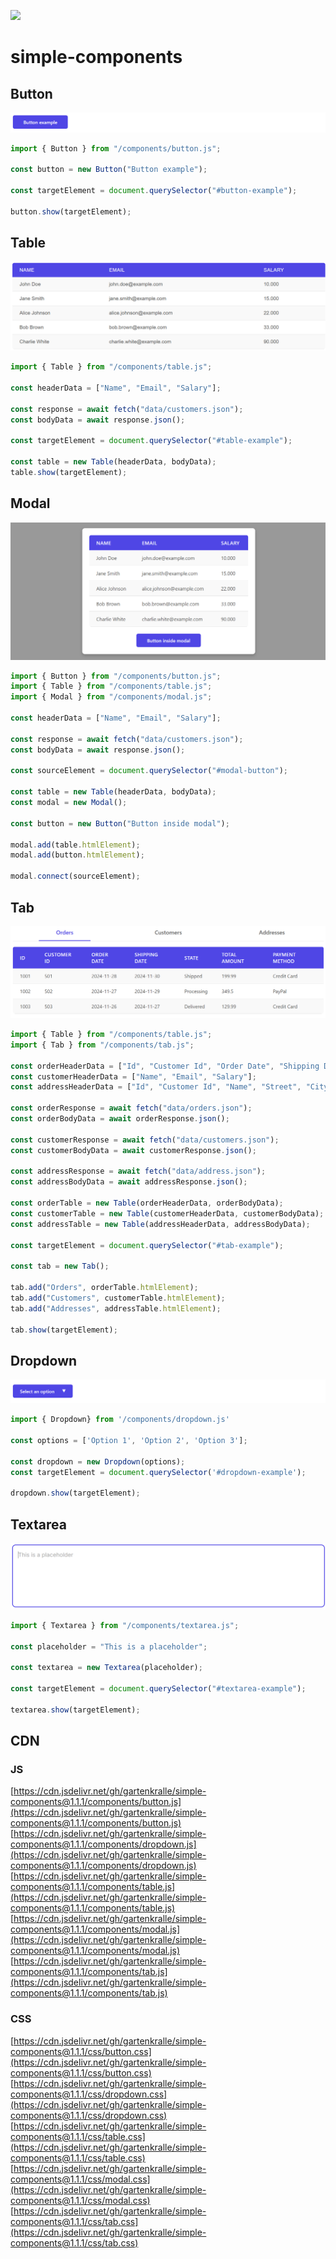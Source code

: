 [![](https://data.jsdelivr.com/v1/package/gh/gartenkralle/simple-components/badge?style=rounded)](https://www.jsdelivr.com/package/gh/gartenkralle/simple-components)

# simple-components

## Button

![Class diagram](images/button.png)

```javascript
import { Button } from "/components/button.js";

const button = new Button("Button example");

const targetElement = document.querySelector("#button-example");

button.show(targetElement);
```

## Table

![Class diagram](images/table.png)

```javascript
import { Table } from "/components/table.js";

const headerData = ["Name", "Email", "Salary"];

const response = await fetch("data/customers.json");
const bodyData = await response.json();

const targetElement = document.querySelector("#table-example");

const table = new Table(headerData, bodyData);
table.show(targetElement);
```

## Modal

![Class diagram](images/modal.png)

```javascript
import { Button } from "/components/button.js";
import { Table } from "/components/table.js";
import { Modal } from "/components/modal.js";

const headerData = ["Name", "Email", "Salary"];

const response = await fetch("data/customers.json");
const bodyData = await response.json();

const sourceElement = document.querySelector("#modal-button");

const table = new Table(headerData, bodyData);
const modal = new Modal();

const button = new Button("Button inside modal");

modal.add(table.htmlElement);
modal.add(button.htmlElement);

modal.connect(sourceElement);
```

## Tab

![Class diagram](images/tab.png)

```javascript
import { Table } from "/components/table.js";
import { Tab } from "/components/tab.js";

const orderHeaderData = ["Id", "Customer Id", "Order Date", "Shipping Date", "State", "Total Amount", "Payment Method"];
const customerHeaderData = ["Name", "Email", "Salary"];
const addressHeaderData = ["Id", "Customer Id", "Name", "Street", "City", "State", "Postal Code", "Country", "Phone", "Type"];

const orderResponse = await fetch("data/orders.json");
const orderBodyData = await orderResponse.json();

const customerResponse = await fetch("data/customers.json");
const customerBodyData = await customerResponse.json();

const addressResponse = await fetch("data/address.json");
const addressBodyData = await addressResponse.json();

const orderTable = new Table(orderHeaderData, orderBodyData);
const customerTable = new Table(customerHeaderData, customerBodyData);
const addressTable = new Table(addressHeaderData, addressBodyData);

const targetElement = document.querySelector("#tab-example");

const tab = new Tab();

tab.add("Orders", orderTable.htmlElement);
tab.add("Customers", customerTable.htmlElement);
tab.add("Addresses", addressTable.htmlElement);

tab.show(targetElement);
```

## Dropdown

![Class diagram](images/dropdown.png)

```javascript
import { Dropdown} from '/components/dropdown.js'

const options = ['Option 1', 'Option 2', 'Option 3'];

const dropdown = new Dropdown(options);
const targetElement = document.querySelector('#dropdown-example');

dropdown.show(targetElement);
```

## Textarea

![Class diagram](images/textarea.png)

```javascript
import { Textarea } from "/components/textarea.js";

const placeholder = "This is a placeholder";

const textarea = new Textarea(placeholder);

const targetElement = document.querySelector("#textarea-example");

textarea.show(targetElement);
```

## CDN

### JS

[https://cdn.jsdelivr.net/gh/gartenkralle/simple-components@1.1.1/components/button.js](https://cdn.jsdelivr.net/gh/gartenkralle/simple-components@1.1.1/components/button.js)
[https://cdn.jsdelivr.net/gh/gartenkralle/simple-components@1.1.1/components/dropdown.js](https://cdn.jsdelivr.net/gh/gartenkralle/simple-components@1.1.1/components/dropdown.js)
[https://cdn.jsdelivr.net/gh/gartenkralle/simple-components@1.1.1/components/table.js](https://cdn.jsdelivr.net/gh/gartenkralle/simple-components@1.1.1/components/table.js)
[https://cdn.jsdelivr.net/gh/gartenkralle/simple-components@1.1.1/components/modal.js](https://cdn.jsdelivr.net/gh/gartenkralle/simple-components@1.1.1/components/modal.js)
[https://cdn.jsdelivr.net/gh/gartenkralle/simple-components@1.1.1/components/tab.js](https://cdn.jsdelivr.net/gh/gartenkralle/simple-components@1.1.1/components/tab.js)

### CSS
[https://cdn.jsdelivr.net/gh/gartenkralle/simple-components@1.1.1/css/button.css](https://cdn.jsdelivr.net/gh/gartenkralle/simple-components@1.1.1/css/button.css)
[https://cdn.jsdelivr.net/gh/gartenkralle/simple-components@1.1.1/css/dropdown.css](https://cdn.jsdelivr.net/gh/gartenkralle/simple-components@1.1.1/css/dropdown.css)
[https://cdn.jsdelivr.net/gh/gartenkralle/simple-components@1.1.1/css/table.css](https://cdn.jsdelivr.net/gh/gartenkralle/simple-components@1.1.1/css/table.css)
[https://cdn.jsdelivr.net/gh/gartenkralle/simple-components@1.1.1/css/modal.css](https://cdn.jsdelivr.net/gh/gartenkralle/simple-components@1.1.1/css/modal.css)
[https://cdn.jsdelivr.net/gh/gartenkralle/simple-components@1.1.1/css/tab.css](https://cdn.jsdelivr.net/gh/gartenkralle/simple-components@1.1.1/css/tab.css)
